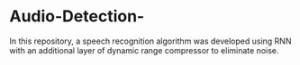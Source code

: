 # Audio-Detection-
In this repository, a speech recognition algorithm was developed using RNN with an additional layer of dynamic range compressor to eliminate noise.
